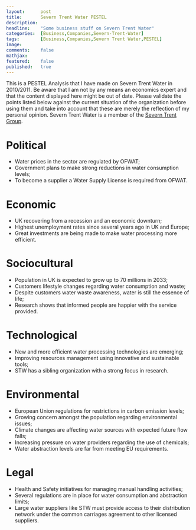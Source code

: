 ```yaml
---
layout:      post
title:       Severn Trent Water PESTEL
description: 
headline:    "Some business stuff on Severn Trent Water"
categories:  [Business,Companies,Severn-Trent-Water]
tags:        [Business,Companies,Severn Trent Water,PESTEL]
image:       
comments:    false
mathjax:     
featured:    false
published:   true
---
```


This is a PESTEL Analysis that I have made on Severn Trent Water in 2010/2011. Be aware that I am not by any means an economics expert and that the content displayed here might be out of date. Please validate the points listed below against the current situation of the organization before using them and take into account that these are merely the reflection of my personal opinion. Severn Trent Water is a member of the [Severn Trent Group](http://www.severntrent.co.uk/).

# Political
* Water prices in the sector are regulated by OFWAT;
* Government plans to make strong reductions in water consumption levels;
* To become a supplier a Water Supply License is required from OFWAT.

# Economic
* UK recovering from a recession and an economic downturn;
* Highest unemployment rates since several years ago in UK and Europe;
* Great investments are being made to make water processing more efficient.

# Sociocultural
* Population in UK is expected to grow up to 70 millions in 2033;
* Customers lifestyle changes regarding water consumption and waste;
* Despite customers water waste awareness, water is still the essence of life;
* Research shows that informed people are happier with the service provided.

# Technological
* New and more efficient water processing technologies are emerging;
* Improving resources management using innovative and sustainable tools;
* STW has a sibling organization with a strong focus in research.

# Environmental
* European Union regulations for restrictions in carbon emission levels;
* Growing concern amongst the population regarding environmental issues;
* Climate changes are affecting water sources with expected future flow falls;
* Increasing pressure on water providers regarding the use of chemicals;
* Water abstraction levels are far from meeting EU requirements.

# Legal
* Health and Safety initiatives for managing manual handling activities;
* Several regulations are in place for water consumption and abstraction limits;
* Large water suppliers like STW must provide access to their distribution network under the common carriages agreement to other licensed suppliers.
